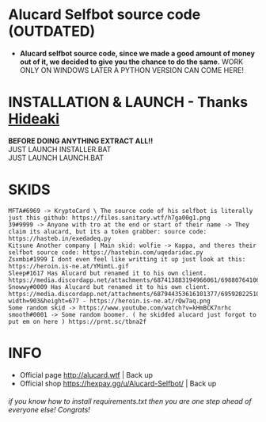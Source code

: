 # Alucard Selfbot source code (OUTDATED) 
  - **Alucard selfbot source code, since we made a good amount of money out of it, we decided to give you the chance to do the same.** WORK ONLY ON WINDOWS LATER A PYTHON VERSION CAN COME HERE!
  
# INSTALLATION & LAUNCH - Thanks [Hideaki](https://github.com/HideakiAtsuyo)

<strong>BEFORE DOING ANYTHING EXTRACT ALL!!</strong><br>JUST LAUNCH INSTALLER.BAT<br>JUST LAUNCH LAUNCH.BAT

# SKIDS
    MFTA#6969 -> KryptoCard \ The source code of his selfbot is literally just this github: https://files.sanitary.wtf/h7ga00g1.png
    39#9999 -> Anyone with tro at the end or start of their name -> They claim its alucard, but its a token grabber: source code: https://hasteb.in/exedadeq.py
    Kitsune Another company | Main skid: wolfie -> Kappa, and theres their selfbot source code: https://hastebin.com/uqedaridac.py
    Zsxmbi#1999 I dont even feel like writting it up just look at this: https://heroin.is-ne.at/YMimtL.gif
    Sleep#1617 Has Alucard but renamed it to his own client. https://media.discordapp.net/attachments/687413883194966061/698807641065127946/unknown.png
    Snowwy#0009 Has Alucard but renamed it to his own client. https://media.discordapp.net/attachments/687944353616101377/695920225106919514/unknown.png?width=903&height=677 - https://heroin.is-ne.at/rQw7aq.png
    Some random skid -> https://www.youtube.com/watch?v=kHmBCK7nrhc
    smooth#0001 -> Some random boomer. ( he skidded alucard just forgot to put em on here ) https://prnt.sc/tbna2f
      
# INFO
 - Official page http://alucard.wtf | Back up
 - Official shop https://hexpay.gg/u/Alucard-Selfbot/ | Back up

###### if you know how to install requirements.txt then you are one step ahead of everyone else! Congrats!
